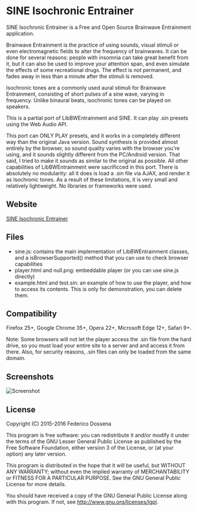 # SINE Isochronic Entrainer
SINE Isochronic Entrainer is a Free and Open Source Brainwave Entrainment application.

Brainwave Entrainment is the practice of using sounds, visual stimuli or even electromagnetic fields to alter the frequency of brainwaves.
It can be done for several reasons: people with insomnia can take great benefit from it, but it can also be used to improve your attention span, and even simulate the effects of some recreational drugs.
The effect is not permanent, and fades away in less than a minute after the stimuli is removed.

Isochronic tones are a commonly used aural stimuli for Brainwave Entrainment, consisting of short pulses of a sine wave, varying in frequency. Unlike binaural beats, isochronic tones can be played on speakers. 

This is a partial port of LibBWEntrainment and SINE. It can play .sin presets using the Web Audio API.

This port can ONLY PLAY presets, and it works in a completely different way than the original Java version. Sound synthesis is provided almost entirely by the browser, so sound quality varies with the browser you're using, and it sounds slightly different from the PC/Android version.
That said, I tried to make it sounds as similar to the original as possible.
All other capabilities of LibBWEntrainment were sacrificced in this port. There is absolutely no modularity: all it does is load a .sin file via AJAX, and render it as Isochronic tones. As a result of these limitations, it is very small and relatively lightweight. No libraries or frameworks were used.
 
## Website
[SINE Isochronic Entrainer](http://isochronic.io/)

## Files
* sine.js: contains the main implementation of LibBWEntrainment classes, and a isBrowserSupported() method that you can use to  check browser capabilities
* player.html and null.png: embeddable player (or you can use sine.js directly)
* example.html and test.sin: an example of how to use the player, and how to access its contents. This is only for demonstration, you can delete them.

## Compatibility
Firefox 25+, Google Chrome 35+, Opera 22+, Microsoft Edge 12+, Safari 9+.

Note: Some browsers will not let the player access the .sin file from the hard drive, so you must load your entire site to a server and and access it from there. Also, for security reasons, .sin files can only be loaded from the same domain.

## Screenshots
![Screenshot](http://fdossena.com/sine/webapp1.png)

## License
Copyright (C) 2015-2016 Federico Dossena

This program is free software: you can redistribute it and/or modify
it under the terms of the GNU Lesser General Public License as published by
the Free Software Foundation, either version 3 of the License, or
(at your option) any later version.

This program is distributed in the hope that it will be useful,
but WITHOUT ANY WARRANTY; without even the implied warranty of
MERCHANTABILITY or FITNESS FOR A PARTICULAR PURPOSE.  See the
GNU General Public License for more details.

You should have received a copy of the GNU General Public License
along with this program.  If not, see <http://www.gnu.org/licenses/lgpl>.
